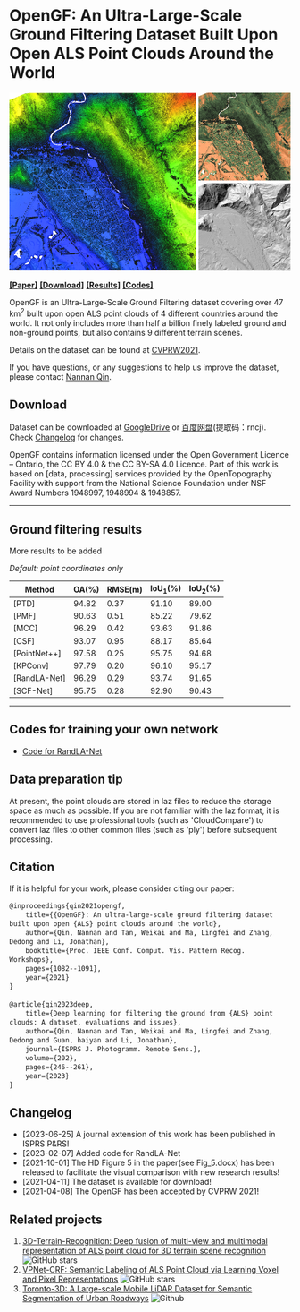 # OpenGF: An Ultra-Large-Scale Ground Filtering Dataset Built Upon Open ALS Point Clouds Around the World

![Image](Imgs/figexample.png)

[**[Paper]**](https://openaccess.thecvf.com/content/CVPR2021W/EarthVision/html/Qin_OpenGF_An_Ultra-Large-Scale_Ground_Filtering_Dataset_Built_Upon_Open_ALS_CVPRW_2021_paper.html) [**[Download]**](#download) [**[Results]**](#results) [**[Codes]**](#code)

OpenGF is an Ultra-Large-Scale Ground Filtering dataset covering over 47 km<sup>2</sup> built upon open ALS point clouds of 4 different countries around the world. It not only includes more than half a billion finely labeled ground and non-ground points, but also contains 9 different terrain scenes. <br />

Details on the dataset can be found at [CVPRW2021](https://openaccess.thecvf.com/content/CVPR2021W/EarthVision/html/Qin_OpenGF_An_Ultra-Large-Scale_Ground_Filtering_Dataset_Built_Upon_Open_ALS_CVPRW_2021_paper.html). <br />

If you have questions, or any suggestions to help us improve the dataset, please contact [Nannan Qin](mailto:nnqin@nuist.edu.cn).

## <a name="download"></a> Download

Dataset can be downloaded at [GoogleDrive](https://drive.google.com/file/d/1AFPTzUMyNSTMg_NHF5ilJuG6zLT_UA9T/view?usp=sharing) or [百度网盘](https://pan.baidu.com/s/1WWDfyXoZWJP32nXfWDrvWQ)(提取码：rncj). Check [Changelog](#changelog) for changes. <br />

OpenGF contains information licensed under the Open Government Licence – Ontario, the CC BY 4.0 & the CC BY-SA 4.0 Licence. Part of this work is based on [data, processing] services provided by the OpenTopography Facility with support from the National Science Foundation under NSF Award Numbers 1948997, 1948994 & 1948857.

---
## <a name="results"></a> Ground filtering results 

More results to be added

*Default: point coordinates only*


| Method          | OA(%)    | RMSE(m) | IoU<sub>1</sub>(%)   | IoU<sub>2</sub>(%)    | 
|------------------|--------|--------|--------|----------|
| [PTD]       |  94.82 | 0.37 | 91.10 |  89.00    |
| [PMF]       |  90.63 |  0.51 |  85.22 |  79.62   | 
| [MCC]       | 96.29 | 0.42 | 93.63 |  91.86   | 
| [CSF]       | 93.07 | 0.95 |  88.17 |85.64   | 
| [PointNet++] |  97.58 |  0.25 | 95.75 | 94.68    | 
| [KPConv] | 97.79 |  0.20 | 96.10 |  95.17 | 
| [RandLA-Net] |  96.29 | 0.29 | 93.74  |  91.65| 
| [SCF-Net] |  95.75 | 0.28 |  92.90 |  90.43| 



---
## <a name="code"></a> Codes for training your own network
* [Code for RandLA-Net](https://github.com/WeikaiTan/RandLA-Net.git)

## <a name="tip"></a> Data preparation tip
At present, the point clouds are stored in laz files to reduce the storage space as much as possible. If you are not familiar with the laz format, it is recommended to use professional tools (such as 'CloudCompare') to convert laz files to other common files (such as 'ply') before subsequent processing.


## Citation

If it is helpful for your work, please consider citing our paper:

    @inproceedings{qin2021opengf,
        title={{OpenGF}: An ultra-large-scale ground filtering dataset built upon open {ALS} point clouds around the world},
        author={Qin, Nannan and Tan, Weikai and Ma, Lingfei and Zhang, Dedong and Li, Jonathan},
        booktitle={Proc. IEEE Conf. Comput. Vis. Pattern Recog. Workshops},
        pages={1082--1091},
        year={2021}
    }

    @article{qin2023deep,
        title={Deep learning for filtering the ground from {ALS} point clouds: A dataset, evaluations and issues},
        author={Qin, Nannan and Tan, Weikai and Ma, Lingfei and Zhang, Dedong and Guan, haiyan and Li, Jonathan},
        journal={ISPRS J. Photogramm. Remote Sens.},
        volume={202},
        pages={246--261},
        year={2023}
    }    


## <a name="changelog"></a> Changelog
* [2023-06-25] A journal extension of this work has been published in ISPRS P&RS! 
* [2023-02-07] Added code for RandLA-Net
* [2021-10-01] The HD Figure 5 in the paper(see Fig_5.docx) has been released to facilitate the visual comparison with new research results!
* [2021-04-11] The dataset is available for download!
* [2021-04-08] The OpenGF has been accepted by CVPRW 2021!

## Related projects
1. [3D-Terrain-Recognition: Deep fusion of multi-view and multimodal representation of ALS point cloud for 3D terrain scene recognition](https://github.com/Nathan-UW/3D-Terrain-Recognition) ![GitHub stars](https://img.shields.io/github/stars/Nathan-UW/3D-Terrain-Recognition.svg?style=flat&label=Star)
2. [VPNet-CRF: Semantic Labeling of ALS Point Cloud via Learning Voxel and Pixel Representations](https://github.com/Nathan-UW/VPNet) ![GitHub stars](https://img.shields.io/github/stars/Nathan-UW/VPNet.svg?style=flat&label=Star)
4. [Toronto-3D: A Large-scale Mobile LiDAR Dataset for Semantic Segmentation of Urban Roadways](https://github.com/WeikaiTan/Toronto-3D) ![Github](https://img.shields.io/github/stars/WeikaiTan/Toronto-3D.svg?style=flat&label=Star)

